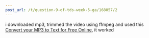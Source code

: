 ```yaml
---
post_url: /t/question-9-of-tds-week-5-ga/168057/2
---
```

i downloaded mp3, trimmed the video using ffmpeg and used this  
[Convert your MP3 to Text for Free Online](https://www.zamzar.com/tools/mp3-to-text/), it worked
